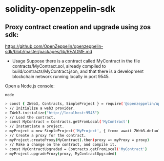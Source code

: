 # solidity-openzeppelin-sdk

## Proxy contract creation and upgrade using zos sdk:

https://github.com/OpenZeppelin/openzeppelin-sdk/blob/master/packages/lib/README.md

- Usage
Suppose there is a contract called MyContract in the file
contracts/MyContract.sol, already compiled to build/contracts/MyContract.json,
and that there is a development blockchain network running locally in port 9545.

Open a Node.js console:

```sh
node
```

```sh
> const { ZWeb3, Contracts, SimpleProject } = require('@openzeppelin/upgrades')
> // Initialize a web3 provider.
> ZWeb3.initialize("http://localhost:9545")
> // Load the contract.
> const MyContract = Contracts.getFromLocal('MyContract')
> // Instantiate a project.
> myProject = new SimpleProject('MyProject', { from: await ZWeb3.defaultAccount() })
> // Create a proxy for the contract.
> myProject.createProxy(MyContract).then(proxy => myProxy = proxy)
> // Make a change on the contract, and compile it.
> const MyContractUpgraded = Contracts.getFromLocal('MyContract')
> myProject.upgradeProxy(proxy, MyContractUpgraded)
```

